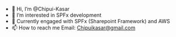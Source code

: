 - 👋 Hi, I’m @Chipui-Kasar
- 👀 I’m interested in SPFx development
- 🌱 Currently engaged with SPFx (Sharepoint Framework) and AWS
- 📫 How to reach me 
  Email: Chipuikasar@gmail.com

<!---
Chipui-Kasar/Chipui-Kasar is a ✨ special ✨ repository because its `README.md` (this file) appears on your GitHub profile.
You can click the Preview link to take a look at your changes.
--->
